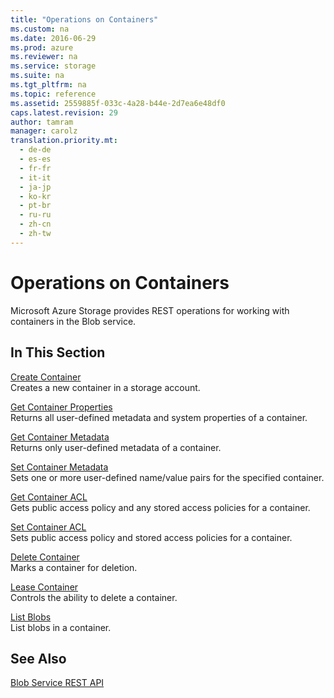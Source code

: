 ```yaml
---
title: "Operations on Containers"
ms.custom: na
ms.date: 2016-06-29
ms.prod: azure
ms.reviewer: na
ms.service: storage
ms.suite: na
ms.tgt_pltfrm: na
ms.topic: reference
ms.assetid: 2559885f-033c-4a28-b44e-2d7ea6e48df0
caps.latest.revision: 29
author: tamram
manager: carolz
translation.priority.mt: 
  - de-de
  - es-es
  - fr-fr
  - it-it
  - ja-jp
  - ko-kr
  - pt-br
  - ru-ru
  - zh-cn
  - zh-tw
---
```

# Operations on Containers
Microsoft Azure Storage provides REST operations for working with containers in the Blob service.  
  
## In This Section  
 [Create Container](../fileservices/Create-Container.md)  
 Creates a new container in a storage account.  
  
 [Get Container Properties](../fileservices/Get-Container-Properties.md)  
 Returns all user-defined metadata and system properties of a container.  
  
 [Get Container Metadata](../fileservices/Get-Container-Metadata.md)  
 Returns only user-defined metadata of a container.  
  
 [Set Container Metadata](../fileservices/Set-Container-Metadata.md)  
 Sets one or more user-defined name/value pairs for the specified container.  
  
 [Get Container ACL](../fileservices/Get-Container-ACL.md)  
 Gets public access policy and any stored access policies for a container.  
  
 [Set Container ACL](../fileservices/Set-Container-ACL.md)  
 Sets public access policy and stored access policies for a container.  
  
 [Delete Container](../fileservices/Delete-Container.md)  
 Marks a container for deletion.  
  
 [Lease Container](../fileservices/Lease-Container.md)  
 Controls the ability to delete a container.  
  
 [List Blobs](../fileservices/List-Blobs.md)  
 List blobs in a container.  
  
## See Also  
 [Blob Service REST API](../fileservices/Blob-Service-REST-API.md)